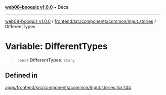 [**web08-booquiz v1.0.0**](../../../../../../README.md) • **Docs**

***

[web08-booquiz v1.0.0](../../../../../../modules.md) / [frontend/src/components/common/Input.stories](../README.md) / DifferentTypes

# Variable: DifferentTypes

> `const` **DifferentTypes**: `Story`

## Defined in

[apps/frontend/src/components/common/Input.stories.tsx:144](https://github.com/boostcampwm-2024/web08-BooQuiz/blob/f96af645f7679e55fbd626cf58ee24bdf8b61d17/apps/frontend/src/components/common/Input.stories.tsx#L144)
